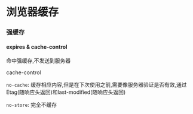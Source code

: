 
# 浏览器缓存

### 强缓存

#### expires & cache-control

命中强缓存,不发送到服务器

cache-control

`no-cache`: 缓存相应内容,但是在下次使用之前,需要像服务器验证是否有效,通过Etag(随响应头返回)和last-modified(随响应头返回)

`no-store`: 完全不缓存


